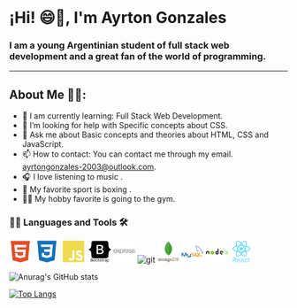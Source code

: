 <div id="header" aling="center"> 
    <img src="https://media.giphy.com/media/2IudUHdI075HL02Pkk/giphy.gif" alt="" width="200">
    <h1 aling="center">¡Hi! 😄👋, I'm Ayrton Gonzales </h1>
    <h3 aling="center">I am a young Argentinian student of full stack web development and a great fan of the world of programming.</h3>
</div>


<!--
**ayrtonGonzaes/ayrtongonzaes** is a ✨ _special_ ✨ repository because its `README.md` (this file) appears on your GitHub profile.

Here are some ideas to get you started:

- 🔭 I’m currently working on ...
- 🌱 I’m currently learning ...
- 👯 I’m looking to collaborate on ...
- 🤔 I’m looking for help with ...
- 💬 Ask me about ...
- 📫 How to reach me: ...
- 😄 Pronouns: ...
- ⚡ Fun fact: ...
-->
---
## About Me 🧑‍💻:

- 🌱 I am currently learning: Full Stack Web Development.
- 🤔 I’m looking for help with Specific concepts about CSS.
- 💬 Ask me about Basic concepts and theories about HTML, CSS and JavaScript.
- 📫 How to contact: You can contact me through my email. ayrtongonzales-2003@outlook.com.
- 🎧 I love listening to music .
- 🥊 My favorite sport is boxing .
- 🏋️‍♂️ My hobby favorite is going to the gym.

<div aling="left">
    <h3>👨‍💻 Languages and Tools 🛠️</h3>
    <img src="https://github.com/devicons/devicon/blob/master/icons/html5/html5-plain.svg" title="HTML5" alt="HTML5" width="40" height="40"/>&nbsp;
    <img src="https://github.com/devicons/devicon/blob/master/icons/css3/css3-plain.svg" title="CSS3" alt="CSS3" width="40" height="40"/>&nbsp;
    <img src="https://github.com/devicons/devicon/blob/master/icons/javascript/javascript-plain.svg" title="JavaScript" alt="JavaScript" width="40" height="40"/>&nbsp;
    <img src="https://raw.githubusercontent.com/devicons/devicon/master/icons/bootstrap/bootstrap-plain-wordmark.svg" alt="bootstrap" width="40" height="40"/>
    <img src="https://raw.githubusercontent.com/devicons/devicon/master/icons/express/express-original-wordmark.svg" alt="express" width="40" height="40"/>
    <img src="https://www.vectorlogo.zone/logos/git-scm/git-scm-icon.svg" alt="git" width="40" height="40"/>
    <img src="https://raw.githubusercontent.com/devicons/devicon/master/icons/mongodb/mongodb-original-wordmark.svg" alt="mongodb" width="40" height="40"/>
    <img src="https://raw.githubusercontent.com/devicons/devicon/master/icons/mysql/mysql-original-wordmark.svg" alt="mysql" width="40" height="40"/>
    <img src="https://raw.githubusercontent.com/devicons/devicon/master/icons/nodejs/nodejs-original-wordmark.svg" alt="nodejs" width="40" height="40"/>
    <img src="https://raw.githubusercontent.com/devicons/devicon/master/icons/react/react-original-wordmark.svg" alt="react" width="40" height="40"/>
</div>

![Anurag's GitHub stats](https://github-readme-stats.vercel.app/api?username=ayrtonGonzaes&show_icons=true&theme=radical)

[![Top Langs](https://github-readme-stats.vercel.app/api/top-langs/?username=ayrtonGonzaes&hide=javascript,html)](https://github.com/anuraghazra/github-readme-stats)
